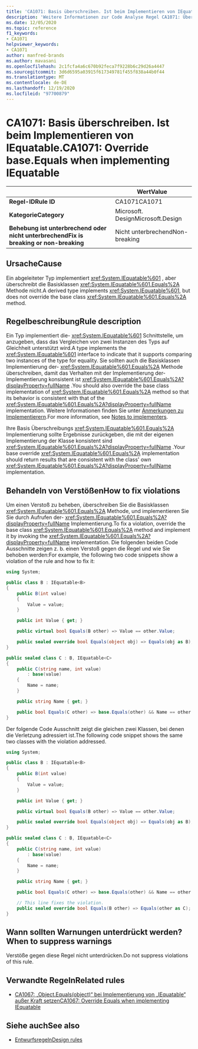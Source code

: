 ```yaml
---
title: 'CA1071: Basis überschreiben. Ist beim Implementieren von IEquatable (Code Analyse).'
description: 'Weitere Informationen zur Code Analyse Regel CA1071: Überschreiben der Basis. Ist beim Implementieren von IEquatable.'
ms.date: 12/05/2020
ms.topic: reference
f1_keywords:
- CA1071
helpviewer_keywords:
- CA1071
author: manfred-brands
ms.author: mavasani
ms.openlocfilehash: 2c1fcfa4a6c670b92feca7f9228b6c29d26a4447
ms.sourcegitcommit: 3d6d6595a03915f617349781f455f838a44b0f44
ms.translationtype: MT
ms.contentlocale: de-DE
ms.lasthandoff: 12/19/2020
ms.locfileid: "97700879"
---
```

# <a name="ca1071-override-baseequals-when-implementing-iequatable"></a><span data-ttu-id="ea34f-103">CA1071: Basis überschreiben. Ist beim Implementieren von IEquatable.</span><span class="sxs-lookup"><span data-stu-id="ea34f-103">CA1071: Override base.Equals when implementing IEquatable</span></span>

| | <span data-ttu-id="ea34f-104">Wert</span><span class="sxs-lookup"><span data-stu-id="ea34f-104">Value</span></span> |
|-|-|
| <span data-ttu-id="ea34f-105">**Regel-ID**</span><span class="sxs-lookup"><span data-stu-id="ea34f-105">**Rule ID**</span></span> |<span data-ttu-id="ea34f-106">CA1071</span><span class="sxs-lookup"><span data-stu-id="ea34f-106">CA1071</span></span>|
| <span data-ttu-id="ea34f-107">**Kategorie**</span><span class="sxs-lookup"><span data-stu-id="ea34f-107">**Category**</span></span> |<span data-ttu-id="ea34f-108">Microsoft. Design</span><span class="sxs-lookup"><span data-stu-id="ea34f-108">Microsoft.Design</span></span>|
| <span data-ttu-id="ea34f-109">**Behebung ist unterbrechend oder nicht unterbrechend**</span><span class="sxs-lookup"><span data-stu-id="ea34f-109">**Fix is breaking or non-breaking**</span></span> |<span data-ttu-id="ea34f-110">Nicht unterbrechend</span><span class="sxs-lookup"><span data-stu-id="ea34f-110">Non-breaking</span></span>|

## <a name="cause"></a><span data-ttu-id="ea34f-111">Ursache</span><span class="sxs-lookup"><span data-stu-id="ea34f-111">Cause</span></span>

<span data-ttu-id="ea34f-112">Ein abgeleiteter Typ implementiert <xref:System.IEquatable%601> , aber überschreibt die Basisklassen <xref:System.IEquatable%601.Equals%2A> Methode nicht.</span><span class="sxs-lookup"><span data-stu-id="ea34f-112">A derived type implements <xref:System.IEquatable%601>, but does not override the base class <xref:System.IEquatable%601.Equals%2A> method.</span></span>

## <a name="rule-description"></a><span data-ttu-id="ea34f-113">Regelbeschreibung</span><span class="sxs-lookup"><span data-stu-id="ea34f-113">Rule description</span></span>

<span data-ttu-id="ea34f-114">Ein Typ implementiert die- <xref:System.IEquatable%601> Schnittstelle, um anzugeben, dass das Vergleichen von zwei Instanzen des Typs auf Gleichheit unterstützt wird.</span><span class="sxs-lookup"><span data-stu-id="ea34f-114">A type implements the <xref:System.IEquatable%601> interface to indicate that it supports comparing two instances of the type for equality.</span></span> <span data-ttu-id="ea34f-115">Sie sollten auch die Basisklassen Implementierung der- <xref:System.IEquatable%601.Equals%2A> Methode überschreiben, damit das Verhalten mit der Implementierung der-Implementierung konsistent ist <xref:System.IEquatable%601.Equals%2A?displayProperty=fullName> .</span><span class="sxs-lookup"><span data-stu-id="ea34f-115">You should also override the base class implementation of <xref:System.IEquatable%601.Equals%2A> method so that its behavior is consistent with that of the <xref:System.IEquatable%601.Equals%2A?displayProperty=fullName> implementation.</span></span>
<span data-ttu-id="ea34f-116">Weitere Informationen finden Sie unter [Anmerkungen zu Implementierern](/dotnet/api/system.iequatable-1#notes-to-implementers).</span><span class="sxs-lookup"><span data-stu-id="ea34f-116">For more information, see [Notes to implementers](/dotnet/api/system.iequatable-1#notes-to-implementers).</span></span>

<span data-ttu-id="ea34f-117">Ihre Basis Überschreibungs <xref:System.IEquatable%601.Equals%2A> Implementierung sollte Ergebnisse zurückgeben, die mit der eigenen Implementierung der Klasse konsistent sind <xref:System.IEquatable%601.Equals%2A?displayProperty=fullName> .</span><span class="sxs-lookup"><span data-stu-id="ea34f-117">Your base override <xref:System.IEquatable%601.Equals%2A> implementation should return results that are consistent with the class' own <xref:System.IEquatable%601.Equals%2A?displayProperty=fullName> implementation.</span></span>

## <a name="how-to-fix-violations"></a><span data-ttu-id="ea34f-118">Behandeln von Verstößen</span><span class="sxs-lookup"><span data-stu-id="ea34f-118">How to fix violations</span></span>

<span data-ttu-id="ea34f-119">Um einen Verstoß zu beheben, überschreiben Sie die Basisklassen <xref:System.IEquatable%601.Equals%2A> Methode, und implementieren Sie Sie durch Aufrufen der- <xref:System.IEquatable%601.Equals%2A?displayProperty=fullName> Implementierung.</span><span class="sxs-lookup"><span data-stu-id="ea34f-119">To fix a violation, override the base class <xref:System.IEquatable%601.Equals%2A> method and implement it by invoking the <xref:System.IEquatable%601.Equals%2A?displayProperty=fullName> implementation.</span></span>
<span data-ttu-id="ea34f-120">Die folgenden beiden Code Ausschnitte zeigen z. b. einen Verstoß gegen die Regel und wie Sie behoben werden:</span><span class="sxs-lookup"><span data-stu-id="ea34f-120">For example, the following two code snippets show a violation of the rule and how to fix it:</span></span>

```csharp
using System;

public class B : IEquatable<B>
{
    public B(int value)
    {
        Value = value;
    }

    public int Value { get; }

    public virtual bool Equals(B other) => Value == other.Value;

    public sealed override bool Equals(object obj) => Equals(obj as B);
}

public sealed class C : B, IEquatable<C>
{
    public C(string name, int value)
        : base(value)
    {
        Name = name;
    }

    public string Name { get; }

    public bool Equals(C other) => base.Equals(other) && Name == other.Name;
}
```

<span data-ttu-id="ea34f-121">Der folgende Code Ausschnitt zeigt die gleichen zwei Klassen, bei denen die Verletzung adressiert ist.</span><span class="sxs-lookup"><span data-stu-id="ea34f-121">The following code snippet shows the same two classes with the violation addressed.</span></span>

```csharp
using System;

public class B : IEquatable<B>
{
    public B(int value)
    {
        Value = value;
    }

    public int Value { get; }

    public virtual bool Equals(B other) => Value == other.Value;

    public sealed override bool Equals(object obj) => Equals(obj as B);
}

public sealed class C : B, IEquatable<C>
{
    public C(string name, int value)
        : base(value)
    {
        Name = name;
    }

    public string Name { get; }

    public bool Equals(C other) => base.Equals(other) && Name == other.Name;

    // This line fixes the violation.
    public sealed override bool Equals(B other) => Equals(other as C);
}
```

## <a name="when-to-suppress-warnings"></a><span data-ttu-id="ea34f-122">Wann sollten Warnungen unterdrückt werden?</span><span class="sxs-lookup"><span data-stu-id="ea34f-122">When to suppress warnings</span></span>

<span data-ttu-id="ea34f-123">Verstöße gegen diese Regel nicht unterdrücken.</span><span class="sxs-lookup"><span data-stu-id="ea34f-123">Do not suppress violations of this rule.</span></span>

## <a name="related-rules"></a><span data-ttu-id="ea34f-124">Verwandte Regeln</span><span class="sxs-lookup"><span data-stu-id="ea34f-124">Related rules</span></span>

- [<span data-ttu-id="ea34f-125">CA1067: „Object.Equals(object)“ bei Implementierung von „IEquatable“ außer Kraft setzen</span><span class="sxs-lookup"><span data-stu-id="ea34f-125">CA1067: Override Equals when implementing IEquatable</span></span>](ca1067.md)

## <a name="see-also"></a><span data-ttu-id="ea34f-126">Siehe auch</span><span class="sxs-lookup"><span data-stu-id="ea34f-126">See also</span></span>

- [<span data-ttu-id="ea34f-127">Entwurfsregeln</span><span class="sxs-lookup"><span data-stu-id="ea34f-127">Design rules</span></span>](design-warnings.md)
